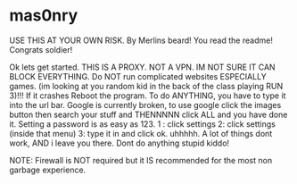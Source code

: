 # mas0nry
USE THIS AT YOUR OWN RISK. By Merlins beard! You read the readme! Congrats soldier! 

Ok lets get started.
THIS IS A PROXY. NOT A VPN. IM NOT SURE IT CAN BLOCK EVERYTHING.
Do NOT run complicated websites ESPECIALLY games. (im looking at you random kid in the back of the class playing RUN 3)!!!
If it crashes Reboot the program.
To do ANYTHING, you have to type it into the url bar.
Google is currently broken, to use google click the images button then search your stuff and THENNNNN click ALL and you have done it.
Setting a password is as easy as 123.
1 : click settings
2: click settings (inside that menu) 
3: type it in and click ok.
uhhhhh. A lot of things dont work, AND i leave you there. Dont do anything stupid kiddo! 


NOTE: Firewall is NOT required but it IS recommended for the most non garbage experience.
